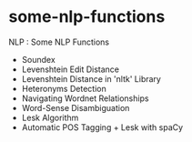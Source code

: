 # some-nlp-functions
NLP : Some NLP Functions
* Soundex
* Levenshtein Edit Distance
* Levenshtein Distance in 'nltk' Library
* Heteronyms Detection
* Navigating Wordnet Relationships
* Word-Sense Disambiguation
* Lesk Algorithm
* Automatic POS Tagging + Lesk with spaCy

